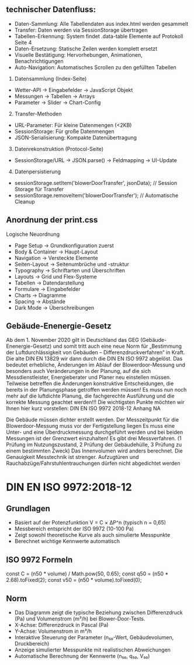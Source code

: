 ##  technischer Datenfluss:

- Daten-Sammlung: Alle Tabellendaten aus index.html werden gesammelt
- Transfer: Daten werden via SessionStorage übertragen
- Tabellen-Erkennung: System findet .data-table Elemente auf Protokoll Seite 4
- Daten-Ersetzung: Statische Zeilen werden komplett ersetzt
- Visuelle Bestätigung: Hervorhebungen, Animationen, Benachrichtigungen
- Auto-Navigation: Automatisches Scrollen zu den gefüllten Tabellen


1. Datensammlung (Index-Seite)

  - Wetter-API → Eingabefelder → JavaScript Objekt
  - Messungen → Tabellen → Arrays
  - Parameter → Slider → Chart-Config

2. Transfer-Methoden

  - URL-Parameter: Für kleine Datenmengen (<2KB)
  - SessionStorage: Für große Datenmengen
  - JSON-Serialisierung: Kompakte Datenübertragung

3. Datenrekonstruktion (Protocol-Seite)

  - SessionStorage/URL → JSON.parse() → Feldmapping → UI-Update

4. Datenpersistierung

  - sessionStorage.setItem('blowerDoorTransfer', jsonData);    // Session Storage für Transfer
  - sessionStorage.removeItem('blowerDoorTransfer');          // Automatische Cleanup



## Anordnung der print.css

Logische Neuordnung

- Page Setup → Grundkonfiguration zuerst
- Body & Container → Haupt-Layout
- Navigation → Versteckte Elemente
- Seiten-Layout → Seitenumbrüche und -struktur
- Typography → Schriftarten und Überschriften
- Layouts → Grid und Flex-Systeme
- Tabellen → Datendarstellung
- Formulare → Eingabefelder
- Charts → Diagramme
- Spacing → Abstände
- Dark Mode → Überschreibungen


## Gebäude-Enenergie-Gesetz

Ab dem 1. November 2020 gilt in Deutschland das GEG (Gebäude-Enenergie-Gesetz) und somit tritt auch eine neue Norm für „Bestimmung der Luftdurchlässigkeit von Gebäuden – Differenzdruckverfahren“ in Kraft. Die alte DIN EN 13829 wir dann durch die DIN EN ISO 9972 abgelöst.
Das bedeutet erhebliche, Änderungen im Ablauf der Blowerdoor-Messung und besonders auch Veränderungen in der Planung, auf die sich Messdienstleister,  Energieberater und Planer neu einstellen müssen. Teilweise betreffen die Änderungen konstruktive Entscheidungen, die bereits in der Planungsphase getroffen werden müssen! 
Es muss nun noch mehr auf die luftdichte Planung, die fachgerechte Ausführung und die korrekte Messung geachtet werden!!!
Die wichtigsten Punkte möchten wir Ihnen hier kurz vorstellen:
DIN EN ISO 9972 2018-12 Anhang NA 

Die Gebäude müssen dichter erstellt werden.
Der Messzeitpunkt für die Blowerdoor-Messung muss vor der Fertigstellung liegen
Es muss eine Unter- und eine Überdruckmessung durchgeführt werden und bei beiden Messungen ist der Grenzwert einzuhalten!
Es gibt drei Messverfahren. (1 Prüfung im Nutzungszustand, 2 Prüfung der Gebäudehülle, 3 Prüfung zu einem bestimmten Zweck)
Das Innenvolumen wird anders berechnet.
Die Genauigkeit Messtechnik ist strenger.
Aufzugtüren und Rauchabzüge/Fahrstuhlentrauchungen dürfen nicht abgedichtet werden

# DIN EN ISO 9972:2018-12
## Grundlagen

 -  Basiert auf der Potenzfunktion V = C × ΔP^n (typisch n = 0,65)
 -  Messbereich entspricht der ISO 9972 (10-100 Pa)
 -  Zeigt sowohl theoretische Kurve als auch simulierte Messpunkte
 -  Berechnet wichtige Kennwerte automatisch


## ISO 9972 Formeln

const C = (n50 * volume) / Math.pow(50, 0.65);
const q50 = (n50 * 2.68).toFixed(2);
const v50 = (n50 * volume).toFixed(0);


## Norm

 -  Das Diagramm zeigt die typische Beziehung zwischen Differenzdruck (Pa) und Volumenstrom (m³/h) bei Blower-Door-Tests.
 -  X-Achse: Differenzdruck in Pascal (Pa)
 -  Y-Achse: Volumenstrom in m³/h
 -  Interaktive Steuerung der Parameter (n₅₀-Wert, Gebäudevolumen, Druckbereich)
 -  Anzeige simulierter Messpunkte mit realistischen Abweichungen
 -  Automatische Berechnung der Kennwerte (n₅₀, q₅₀, V₅₀)
